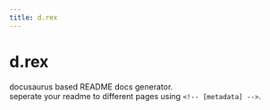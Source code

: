 ```yaml
---
title: d.rex 
--- 
```


# d.rex

docusaurus based README docs generator.  
seperate your readme to different pages using `<!-- [metadata] -->`.

 